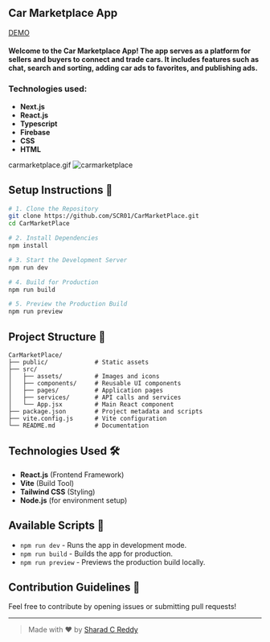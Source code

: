 


## Car Marketplace App
[DEMO](https://carmarketplaceapp.web.app/) 
#### Welcome to the Car Marketplace App! The app serves as a platform for sellers and buyers to connect and trade cars. It includes features such as chat, search and sorting, adding car ads to favorites, and publishing ads.

### Technologies used:
- **Next.js**
- **React.js**
- **Typescript**
- **Firebase**
- **CSS**
- **HTML**


carmarketplace.gif
![carmarketplace](https://github.com/ValkeMihail/car-marketplace-react-typescript/assets/72788498/5040f831-765e-4431-82b4-0ae8bd4415cf)



## Setup Instructions 🚗

```bash
# 1. Clone the Repository
git clone https://github.com/SCR01/CarMarketPlace.git
cd CarMarketPlace

# 2. Install Dependencies
npm install

# 3. Start the Development Server
npm run dev

# 4. Build for Production
npm run build

# 5. Preview the Production Build
npm run preview
```

## Project Structure 📁

```
CarMarketPlace/
├── public/             # Static assets
├── src/
│   ├── assets/         # Images and icons
│   ├── components/     # Reusable UI components
│   ├── pages/          # Application pages
│   ├── services/       # API calls and services
│   └── App.jsx         # Main React component
├── package.json        # Project metadata and scripts
├── vite.config.js      # Vite configuration
└── README.md           # Documentation
```

## Technologies Used 🛠️

- **React.js** (Frontend Framework)
- **Vite** (Build Tool)
- **Tailwind CSS** (Styling)
- **Node.js** (for environment setup)

## Available Scripts 📜

- `npm run dev` - Runs the app in development mode.
- `npm run build` - Builds the app for production.
- `npm run preview` - Previews the production build locally.

## Contribution Guidelines 🤝

Feel free to contribute by opening issues or submitting pull requests!

---

> Made with ❤️ by [Sharad C Reddy](https://github.com/SCR01)

